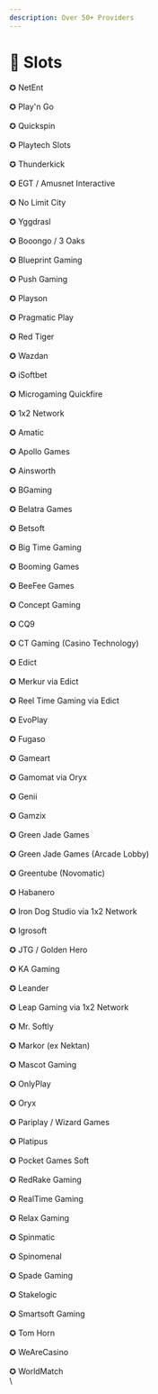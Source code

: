 ```yaml
---
description: Over 50+ Providers
---
```


# 🎰 Slots

✪ NetEnt\
\
✪ Play'n Go\
\
✪ Quickspin\
\
✪ Playtech Slots\
\
✪ Thunderkick\
\
✪ EGT / Amusnet Interactive\
\
✪ No Limit City\
\
✪ Yggdrasl\
&#x20;\
✪ Booongo / 3 Oaks\
\
✪ Blueprint Gaming\
\
✪ Push Gaming\
\
✪ Playson\
\
✪ Pragmatic Play\
\
✪ Red Tiger\
\
✪ Wazdan\
\
✪ iSoftbet\
\
✪ Microgaming Quickfire\
\
✪ 1x2 Network\
\
✪ Amatic\
\
✪ Apollo Games\
\
✪ Ainsworth\
\
✪ BGaming\
\
✪ Belatra Games\
\
✪ Betsoft\
\
✪ Big Time Gaming\
\
✪ Booming Games\
\
✪ BeeFee Games\
\
✪ Concept Gaming\
\
✪ CQ9\
\
✪ CT Gaming (Casino Technology)\
\
✪ Edict\
\
✪ Merkur via Edict\
\
✪ Reel Time Gaming via Edict\
\
✪ EvoPlay\
\
✪ Fugaso\
\
✪ Gameart\
\
✪ Gamomat via Oryx\
\
✪ Genii\
\
✪ Gamzix\
\
✪ Green Jade Games\
&#x20;\
✪ Green Jade Games (Arcade Lobby)\
\
✪ Greentube (Novomatic)\
\
✪ Habanero\
\
✪ Iron Dog Studio via 1x2 Network\
\
✪ Igrosoft\
\
✪ JTG / Golden Hero\
\
✪ KA Gaming\
\
✪ Leander\
\
✪ Leap Gaming via 1x2 Network\
\
✪ Mr. Softly\
\
✪ Markor (ex Nektan)\
\
✪ Mascot Gaming\
\
✪ OnlyPlay\
\
✪ Oryx\
\
✪ Pariplay / Wizard Games\
\
✪ Platipus\
\
✪ Pocket Games Soft\
\
✪ RedRake Gaming\
\
✪ RealTime Gaming\
\
✪ Relax Gaming\
\
✪ Spinmatic\
\
✪ Spinomenal\
\
✪ Spade Gaming\
\
✪ Stakelogic\
\
✪ Smartsoft Gaming\
\
✪ Tom Horn\
\
✪ WeAreCasino\
\
✪ WorldMatch\
\
